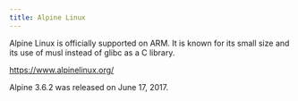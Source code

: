```yaml
---
title: Alpine Linux
---
```

Alpine Linux is officially supported on ARM. It is known
for its small size and its use of musl instead of glibc
as a C library.

https://www.alpinelinux.org/

Alpine 3.6.2 was released on June 17, 2017.

